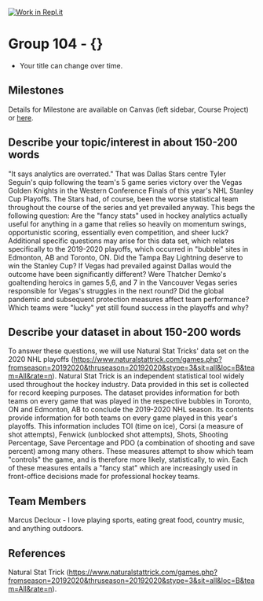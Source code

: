 [![Work in Repl.it](https://classroom.github.com/assets/work-in-replit-14baed9a392b3a25080506f3b7b6d57f295ec2978f6f33ec97e36a161684cbe9.svg)](https://classroom.github.com/online_ide?assignment_repo_id=314310&assignment_repo_type=GroupAssignmentRepo)
# Group 104 - {}

- Your title can change over time.

## Milestones

Details for Milestone are available on Canvas (left sidebar, Course Project) or [here](https://firas.moosvi.com/courses/data301/project/milestone01.html).

## Describe your topic/interest in about 150-200 words

"It says analytics are overrated." That was Dallas Stars centre Tyler Seguin's quip following the team's 5 game series victory over the Vegas Golden Knights in the Western Conference Finals of this year's NHL Stanley Cup Playoffs. The Stars had, of course, been the worse statistical team throughout the course of the series and yet prevailed anyway. This begs the following question: Are the "fancy stats" used in hockey analytics actually useful for anything in a game that relies so heavily on momentum swings, opportunistic scoring, essentially even competition, and sheer luck? 
Additional specific questions may arise for this data set, which relates specifically to the 2019-2020 playoffs, which occurred in "bubble" sites in Edmonton, AB and Toronto, ON. Did the Tampa Bay Lightning deserve to win the Stanley Cup? If Vegas had prevailed against Dallas would the outcome have been significantly different? Were Thatcher Demko's goaltending heroics in games 5,6, and 7 in the Vancouver Vegas series responsible for Vegas's struggles in the next round? Did the global pandemic and subsequent protection measures affect team performance? Which teams were "lucky" yet still found success in the playoffs and why?
## Describe your dataset in about 150-200 words

To answer these questions, we will use Natural Stat Tricks' data set on the 2020 NHL playoffs (https://www.naturalstattrick.com/games.php?fromseason=20192020&thruseason=20192020&stype=3&sit=all&loc=B&team=All&rate=n). Natural Stat Trick is an independent statistical tool widely used throughout the hockey industry. Data provided in this set is collected for record keeping purposes. The dataset provides information for both teams on every game that was played in the respective bubbles in Toronto, ON and Edmonton, AB to conclude the 2019-2020 NHL season. Its contents provide information for both teams on every game played in this year's playoffs. This information includes TOI (time on ice), Corsi (a measure of shot attempts), Fenwick (unblocked shot attempts), Shots, Shooting Percentage, Save Percentage and PDO (a combination of shooting and save percent) among many others. These measures attempt to show which team "controls" the game, and is therefore more likely, statistically, to win. Each of these measures entails a "fancy stat" which are increasingly used in front-office decisions made for professional hockey teams. 

## Team Members
Marcus Decloux - I love playing sports, eating great food, country music, and anything outdoors. 

## References

Natural Stat Trick (https://www.naturalstattrick.com/games.php?fromseason=20192020&thruseason=20192020&stype=3&sit=all&loc=B&team=All&rate=n). 
